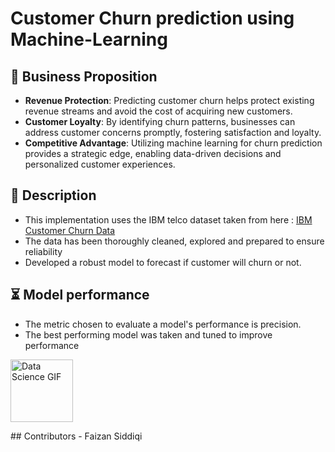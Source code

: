 # Customer Churn prediction using Machine-Learning

## 🎯 Business Proposition
- **Revenue Protection**: Predicting customer churn helps protect existing revenue streams and avoid the cost of acquiring new customers.
- **Customer Loyalty**: By identifying churn patterns, businesses can address customer concerns promptly, fostering satisfaction and loyalty.
- **Competitive Advantage**: Utilizing machine learning for churn prediction provides a strategic edge, enabling data-driven decisions and personalized customer experiences.

## 📝 Description
- This implementation uses the IBM telco dataset taken from here : [IBM Customer Churn Data]([URL](https://www.kaggle.com/datasets/blastchar/telco-customer-churn)https://www.kaggle.com/datasets/blastchar/telco-customer-churn)
- The data has been thoroughly cleaned, explored and prepared to ensure reliability
- Developed a robust model to forecast if customer will churn or not.

## ⏳ Model performance
- The metric chosen to evaluate a model's performance is precision.
- The best performing model was taken and tuned to improve performance

<p align="left">
  <img src="https://raw.githubusercontent.com/TheDudeThatCode/TheDudeThatCode/master/Assets/Developer.gif" alt="Data Science GIF" width="100">
</p>
## Contributors
- Faizan Siddiqi

